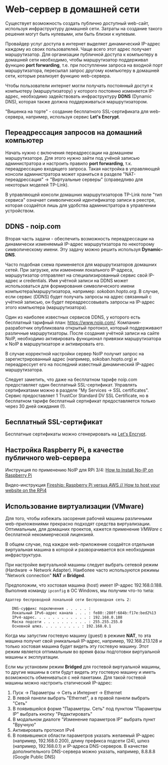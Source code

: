 # Web-сервер в домашней сети

Существует возможность создать публично доступный web-сайт, используя инфраструктуру домашней сети. Затраты на создание такого решения могут быть нулевыми, или быть близки к нулевым.

Провайдер услуг доступа в интернет выделяет динамический IP-адрес каждому из своих пользователей. Чаще всего этот адрес получает маршрутизатор. Для организации публичной доступа к компьютеру в домашней сети необходимо, чтобы маршрутизатор поддерживал функцию **port forwarding**, т.е. при поступлении запроса на входной порт маршрутизатора, пересылал запрос другому компьютеру в домашней сети, которые реализует функцию web-сервера.

Чтобы пользователи интернет могли получать постоянный доступ к компьютеру (маршрутизатору) у которого постоянно изменяется IP-адрес, необходимо задействовать инфраструктуру **DDNS** (Dynamic DNS), которая также должна поддерживаться маршрутизатором.

"Вишенка на торте" - создание бесплатного SSL-сертификата для web-сервера, например, используя сервис **Let's Encrypt**.

## Переадрессация запросов на домашний компьютер

Начать нужно с включения переадрессации на домашнем маршрутизаторе. Для этого нужно зайти под учёной записью администратора и настроить правило **port forwarding**, т.к. переадрессацию входящего запроса. Такая настройка в управляющей консоли администратора может храниться в разделе "NAT-переадрессация" -> "Виртуальные серверы" (справедливо для некоторых моделей TP-Link).

В управляющей консоли домашних маршрутизаторов TP-Link поле "тип сервиса" означает символический идентификатор записи в реестре, которая создаётся лишь для удобства администратора в управлении устройством.

## DDNS - noip.com

Вторая часть задачи - обеспечить возможность переадрессации на динамически изменяемый IP-адрес маршрутизатора по некоторому символическому имени. Эту задачу можно решить  используя **Dynamic-DNS**.

Часто подобная схема применяется для маршрутизаторов домашних сетей. При загрузке, или изменении локального IP-адреса, маршрутизатор отправляет на специализированный сервис свой IP-адрес и credentials. Имя учётной записи на DDNS может использоваться для формирования символического имени компьютера/маршрутизатора, например: _sokoban.hopto.org_. В случае, если сервис (DDNS) будет получать запросы на адрес связанный с учётной записью, он будет переадрессовывать запросы на IP-адрес этого компьютера (маршрутизатора).

Один из наиболее известных сервисов DDNS, у которого есть бесплатный тарифный план: https://www.noip.com/. Компания-разработчик опубликовала открытый протокол, который поддерживают различные маршрутизаторы. После создания учётной записи на сайте NoIP, необходимо активировать функционал привязки маршрутизатора к NoIP в маршрутизаторе и активировать его.

В случае корректной настройки сервер NoIP получит запрос на зарегистрированный адрес (например, sokoban.hopto.org) и переадрессует его на последний известный динамический IP-адрес маршрутизатора.

Следует заметить, что даже на бесплатном тарифе noip.com предоставляет один бесплатный SSL-сертификат. Управлять сертификатами можно в разделе "My Services -> SSL certificates". Сервис предоставляет 1 TrustCor Standard DV SSL Certificate, но в бесплатном тарифе бесплатный сертификат предоставляется только через 30 дней ожидания (!).

## Бесплатный SSL-сертификат

Бесплатные сертификаты можно сгенерировать на [Let's Encrypt](https://letsencrypt.org/ru/getting-started/).

## Настройка Raspberry Pi, в качестве публичного web-сервера

Инструкция по применению NoIP для RPi 3/4: [How to Install No-IP on Raspberry Pi](https://www.slicethepi.co.uk/how-to-install-no-ip-on-raspberry-pi/)

Видео-инструкция [Fireship: Raspberry Pi versus AWS // How to host your website on the RPi4](https://www.youtube.com/watch?v=QdHvS0D1zAI)

## Использование виртуализации (VMware)

Для того, чтобы избежать засорения рабочей машины различными web-приложениями прекрасно подходят средства виртуализации. Оптимальным, для домашних проектов, кажется применение _VMWare_ с бесплатной некоммерческой лицензией.

В общем случае, под каждое web-приложение создаётся отдельная виртуальная машина в которой и разворачивается вся необходимая инфраструктура.

При настройке виртуальной машины следует выбрать сетевой режим (Hardware -> Network Adapter). Наиболее часто используются режимы "Network connection" **NAT** и **Bridged**.

Предположим, что хостовая машина (host) имеет IP-адрес 192.168.0.188. Выполнив команду `ipconfig` в ОС Windows, мы получим что-то типа:

```
Адаптер беспроводной локальной сети Беспроводная сеть 2:

   DNS-суффикс подключения . . . . . :
   Локальный IPv6-адрес канала . . . : fe80::280f:684b:f17e:bed2%13
   IPv4-адрес. . . . . . . . . . . . : 192.168.0.188
   Маска подсети . . . . . . . . . . : 255.255.255.0
   Основной шлюз. . . . . . . . . : 192.168.0.1
```

Когда мы запустим гостевую машину (guest) в режиме **NAT**, то эта машина получит свой уникальный IP-адрес, например, 192.168.213.128 и только хостовая машина будет видеть эту гостевую машину. Этот режим является оптимальным во время фазы подготовки виртуальной машины к эксплуатации.

Если мы установим режим **Bridged** для гостевой виртуальной машины, то другие машины в сети будут видеть эту гостевую машину и иметь возможность обмениваться с ней пакетами. Для такой гостевой машины можно настроить статический IP-адрес:

1. Пуск -> Параметры -> Сеть и Интернет -> Ethernet
2. В левой панели выбрать "Ethernet", а в правой панели выбрать "Сеть"
3. В появившейся форме "Параметры. Сеть" под пунктом "Параметры IP" выбрать кнопку "Редактировать"
4. В модальном диалоге "Изменение параметров IP" выбрать пункт "Вручную"
5. Активировать протокол IPv4
6. В появившемся области параметров указать желаемый IP-адрес (например, 192.168.0.200), длину префикса подсети (24), шлюз (например, 192.168.0.1) и IP-адреса DNS-серверов. В качестве дополнительного DNS-сервера можно указать, например, 8.8.8.8 (Google Public DNS)
